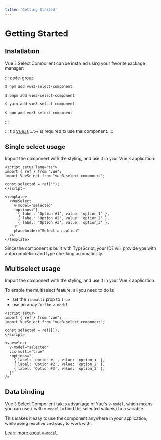 ```yaml
---
title: 'Getting Started'
---
```


# Getting Started

## Installation

Vue 3 Select Component can be installed using your favorite package manager:

::: code-group
```sh [npm]
$ npm add vue3-select-component
```

```sh [pnpm]
$ pnpm add vue3-select-component
```

```sh [yarn]
$ yarn add vue3-select-component
```

```sh [bun]
$ bun add vue3-select-component
```
:::

::: tip
[Vue.js](https://vuejs.org) 3.5+ is required to use this component.
:::

## Single select usage

Import the component with the styling, and use it in your Vue 3 application:

```vue
<script setup lang="ts">
import { ref } from "vue";
import VueSelect from "vue3-select-component";

const selected = ref("");
</script>

<template>
  <VueSelect
    v-model="selected"
    :options="[
      { label: 'Option #1', value: 'option_1' },
      { label: 'Option #2', value: 'option_2' },
      { label: 'Option #3', value: 'option_3' },
    ]"
    placeholder="Select an option"
  />
</template>
```

Since the component is built with TypeScript, your IDE will provide you with autocompletion and type checking automatically.

## Multiselect usage

Import the component with the styling, and use it in your Vue 3 application.

To enable the multiselect feature, all you need to do is:

- set the `is-multi` prop to `true`
- use an array for the `v-model`

```vue
<script setup>
import { ref } from "vue";
import VueSelect from "vue3-select-component";

const selected = ref([]);
</script>

<VueSelect
  v-model="selected"
  :is-multi="true"
  :options="[
    { label: 'Option #1', value: 'option_1' },
    { label: 'Option #2', value: 'option_2' },
    { label: 'Option #3', value: 'option_3' },
  ]"
/>
```

## Data binding

Vue 3 Select Component takes advantage of Vue's `v-model`, which means you can use it with `v-model` to bind the selected value(s) to a variable.

This makes it easy to use the component anywhere in your application, while being reactive and easy to work with.

[Learn more about `v-model`](https://vuejs.org/guide/components/v-model.html).
